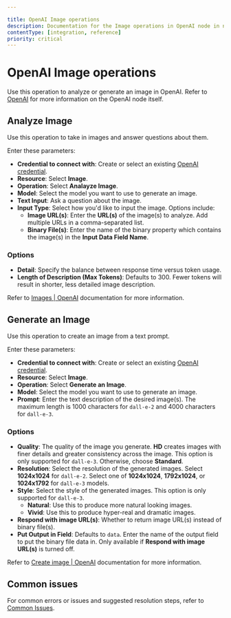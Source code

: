 ```yaml
---

title: OpenAI Image operations 
description: Documentation for the Image operations in OpenAI node in n8n, a workflow automation platform. Includes details of operations and configuration, and links to examples and credentials information.
contentType: [integration, reference]
priority: critical
---
```


# OpenAI Image operations

Use this operation to analyze or generate an image in OpenAI. Refer to [OpenAI](/integrations/builtin/app-nodes/n8n-nodes-langchain.openai/index.md) for more information on the OpenAI node itself.

## Analyze Image

Use this operation to take in images and answer questions about them.

Enter these parameters:

- **Credential to connect with**: Create or select an existing [OpenAI credential](/integrations/builtin/credentials/openai.md).
- **Resource**: Select **Image**.
- **Operation**: Select **Analayze Image**.
- **Model**: Select the model you want to use to generate an image. 
- **Text Input**: Ask a question about the image.
- **Input Type**: Select how you'd like to input the image. Options include:
    - **Image URL(s)**: Enter the **URL(s)** of the image(s) to analyze. Add multiple URLs in a comma-separated list.
    - **Binary File(s)**: Enter the name of the binary property which contains the image(s) in the **Input Data Field Name**.

### Options

- **Detail**: Specify the balance between response time versus token usage. 
- **Length of Description (Max Tokens)**: Defaults to 300. Fewer tokens will result in shorter, less detailed image description.

Refer to [Images | OpenAI](https://platform.openai.com/docs/api-reference/images) documentation for more information.

## Generate an Image

Use this operation to create an image from a text prompt.

Enter these parameters:

- **Credential to connect with**: Create or select an existing [OpenAI credential](/integrations/builtin/credentials/openai.md).
- **Resource**: Select **Image**.
- **Operation**: Select **Generate an Image**.
- **Model**: Select the model you want to use to generate an image. 
- **Prompt**: Enter the text description of the desired image(s). The maximum length is 1000 characters for `dall-e-2` and 4000 characters for `dall-e-3`.

### Options

- **Quality**: The quality of the image you generate. **HD** creates images with finer details and greater consistency across the image. This option is only supported for `dall-e-3`. Otherwise, choose **Standard**.
- **Resolution**: Select the resolution of the generated images. Select **1024x1024** for `dall-e-2`. Select one of **1024x1024**, **1792x1024**, or **1024x1792** for `dall-e-3` models.
- **Style**: Select the style of the generated images. This option is only supported for `dall-e-3`. 
    - **Natural**: Use this to produce more natural looking images.
    - **Vivid**: Use this to produce hyper-real and dramatic images.
- **Respond with image URL(s)**: Whether to return image URL(s) instead of binary file(s).
- **Put Output in Field**: Defaults to `data`. Enter the name of the output field to put the binary file data in. Only available if **Respond with image URL(s)** is turned off.

Refer to [Create image | OpenAI](https://platform.openai.com/docs/api-reference/images/create) documentation for more information.

## Common issues

For common errors or issues and suggested resolution steps, refer to [Common Issues](/integrations/builtin/app-nodes/n8n-nodes-langchain.openai/common-issues.md).
